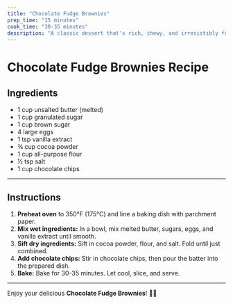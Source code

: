 ```yaml
---
title: "Chocolate Fudge Brownies"  
prep_time: "15 minutes"  
cook_time: "30-35 minutes"  
description: "A classic dessert that's rich, chewy, and irresistibly fudgy. Perfect with a scoop of vanilla ice cream!"  
---  
```


# Chocolate Fudge Brownies Recipe  

## Ingredients  

- 1 cup unsalted butter (melted)  
- 1 cup granulated sugar  
- 1 cup brown sugar  
- 4 large eggs  
- 1 tsp vanilla extract  
- ¾ cup cocoa powder  
- 1 cup all-purpose flour  
- ½ tsp salt  
- 1 cup chocolate chips  

---

## Instructions  

1. **Preheat oven** to 350°F (175°C) and line a baking dish with parchment paper.  
2. **Mix wet ingredients:** In a bowl, mix melted butter, sugars, eggs, and vanilla extract until smooth.  
3. **Sift dry ingredients:** Sift in cocoa powder, flour, and salt. Fold until just combined.  
4. **Add chocolate chips:** Stir in chocolate chips, then pour the batter into the prepared dish.  
5. **Bake:** Bake for 30-35 minutes. Let cool, slice, and serve.  

---

Enjoy your delicious **Chocolate Fudge Brownies**! 🍫🍦